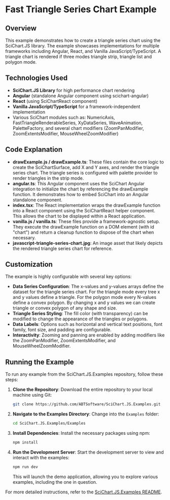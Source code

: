 # Fast Triangle Series Chart Example

## Overview

This example demonstrates how to create a triangle series chart using the SciChart.JS library. The example showcases implementations for multiple frameworks including Angular, React, and Vanilla JavaScript/TypeScript. A triangle chart is rendered if three modes triangle strip, triangle list and polygon mode.

## Technologies Used

-   **SciChart.JS Library** for high performance chart rendering
-   **Angular** (standalone Angular component using scichart-angular)
-   **React** (using SciChartReact component)
-   **Vanilla JavaScript/TypeScript** for a framework-independent implementation
-   Various SciChart modules such as: NumericAxis, FastTriangleRenderableSeries, XyDataSeries, WaveAnimation, PaletteFactory, and several chart modifiers (ZoomPanModifier, ZoomExtentsModifier, MouseWheelZoomModifier)

## Code Explanation

-   **drawExample.js / drawExample.ts**: These files contain the core logic to create the SciChartSurface, add X and Y axes, and render the triangle series chart. The triangle series is configured with palette provider to render triangles in the strip mode.
-   **angular.ts**: This Angular component uses the SciChart Angular integration to initialize the chart by referencing the drawExample function. It demonstrates how to embed SciChart into an Angular standalone component.
-   **index.tsx**: The React implementation wraps the drawExample function into a React component using the SciChartReact helper component. This allows the chart to be displayed within a React application.
-   **vanilla.js / vanilla.ts**: These files provide a framework-agnostic setup. They execute the drawExample function on a DOM element (with id "chart") and return a cleanup function to dispose of the chart when necessary.
-   **javascript-triangle-series-chart.jpg**: An image asset that likely depicts the rendered triangle series chart for reference.

## Customization

The example is highly configurable with several key options:

-   **Data Series Configuration**: The x-values and y-values arrays define the dataset for the triangle series chart. For the triangle mode every tree x and y values define a triangle. For the polygon mode every N-values define a convex polygon. By changing x and y values we can create triangle or convex polygon of any shape and size.
-   **Triangle Series Styling**: The fill color (with transparency) can be modified to change the appearance of the triangles or polygons.
-   **Data Labels**: Options such as horizontal and vertical text positions, font family, font size, and padding are configurable.
-   **Interactivity**: Zooming and panning are enabled by adding modifiers like the ZoomPanModifier, ZoomExtentsModifier, and MouseWheelZoomModifier.

## Running the Example

To run any example from the SciChart.JS.Examples repository, follow these steps:

1. **Clone the Repository**: Download the entire repository to your local machine using Git:

    ```bash
    git clone https://github.com/ABTSoftware/SciChart.JS.Examples.git
    ```

2. **Navigate to the Examples Directory**: Change into the `Examples` folder:

    ```bash
    cd SciChart.JS.Examples/Examples
    ```

3. **Install Dependencies**: Install the necessary packages using npm:

    ```bash
    npm install
    ```

4. **Run the Development Server**: Start the development server to view and interact with the examples:

    ```bash
    npm run dev
    ```

    This will launch the demo application, allowing you to explore various examples, including the one in question.

For more detailed instructions, refer to the [SciChart.JS.Examples README](https://github.com/ABTSoftware/SciChart.JS.Examples/blob/master/README.md).
